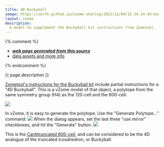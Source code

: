 ```yaml
---
title: 4D Buckyball
image: https://vorth.github.io/vzome-sharing/2021/12/04/15-24-24-4d-buckyball/4d-buckyball.png
layout: vzome
description:
  A model to supplement the Buckyball kit instructions from Zometool.
---
```


{% comment %}
 - [***web page generated from this source***][post]
 - [data assets and more info][github]

[post]: <https://vorth.github.io/vzome-sharing/2021/12/04/4d-buckyball-15-24-24.html>
[github]: <https://github.com/vorth/vzome-sharing/tree/main/2021/12/04/15-24-24-4d-buckyball/>
{% endcomment %}

{{ page.description }}

[Zometool's instructions for the Buckyball kit](https://www.zometool.com/content/Buckyball-web.PDF) include
partial instructions for a "4D Buckyball".  This is a vZome model of that object, a polytope from the
same symmetry group (H4) as the 120-cell and the 600-cell.

<vzome-viewer style="width: 100%; height: 65vh;"
       src="https://vorth.github.io/vzome-sharing/2021/12/04/15-24-24-4d-buckyball/4d-buckyball.vZome" >
  <img src="https://vorth.github.io/vzome-sharing/2021/12/04/15-24-24-4d-buckyball/4d-buckyball.png" />
</vzome-viewer>

In vZome, it is easy to generate the polytope.  Use the "Generate Polytope..." command:
<img src="https://vorth.github.io/vzome-sharing/2021/12/04/15-24-24-4d-buckyball/generate-polytope-command.png" />
When the dialog appears, set the last three "use mirror" checkboxes, and hit the "Generate" button.
<img src="https://vorth.github.io/vzome-sharing/2021/12/04/15-24-24-4d-buckyball/polytope-dialog.png" />

This is the [Cantitruncated 600-cell](https://en.wikipedia.org/wiki/Cantellated_120-cell#Cantitruncated_600-cell),
and can be considered to be the 4D analogue of the truncated icosahedron, or Buckyball.
